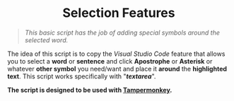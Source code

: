 # <div align="center">Selection Features</div>

>_This basic script has the job of adding special symbols around the selected word._

The idea of this script is to copy the _Visual Studio Code_ feature that allows you to select a **word** or **sentence** and click **Apostrophe** or **Asterisk** or whatever **other symbol** you need/want and place it **around** the **highlighted text**. This script works specifically with "_**textarea**_".


**The script is designed to be used with [Tampermonkey](https://chrome.google.com/webstore/detail/tampermonkey/dhdgffkkebhmkfjojejmpbldmpobfkfo?hl=en).**

